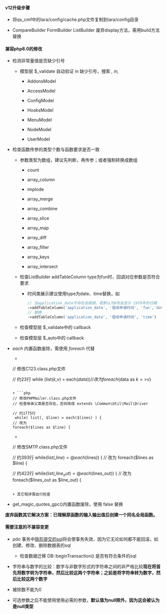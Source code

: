 #### v12升级步骤

+ 将qs_cmf中的lara/config/cache.php文件复制到lara/config目录

+ CompareBuilder FormBuilder ListBuilder 废弃display方法，需用build方法替换

#### 兼容php8.0的修改

+ 检测非常量值是否缺少引号

    + 模型层 $_validate 自动验证 in 缺少引号，搜索 *, in,*

        + AddonsModel

        + AccessModel

        + ConfigModel

        + HooksModel

        + MenuModel

        + NodeModel

        + UserModel

+ 检查函数传参的类型个数与函数要求是否一致

    + 参数类型为数组，建议先判断，再传参；或者强制转换成数组

        + count

        + array_column

        + implode

        + array_merge

        + array_combine

        + array_slice

        + array_map

        + array_diff

        + array_filter

        + array_keys

        + array_intersect

    + 检查ListBuilder addTableColumn type为fun时，回调对应参数是否符合要求

        + 时间类展示建议使用type为date、time替换，如

          ```php
          // 当application_date不存在会报错，若默认为0则会显示 1970年的日期
          ->addTableColumn('application_date', '借阅申请时间', 'fun','date("Y-m-d H:i:s", __data_id__)')
          // 替换
          ->addTableColumn('application_date', '借阅申请时间', 'time')
          ```

    + 检查模型层 $_validate中的 callback

    + 检查模型层 $_auto中的 callback

+ *each* 内置函数废除，需使用 *foreach* 代替

    + ```php
    // 修改C123.class.php文件
    
    // 约23行 
    while (list($k,$v) = each($data))  
    // 改为 
    foreach ($data as $k=>$v)
    ```

    + ```php
    // 修改PHPMailer.class.php文件
    // 检查继承父类是否存在，否则改成 extends \Common\Util\Mail\Driver
    
    // 约1775行
     while( list(, $line) = each($lines) ) { 
    // 改为 
    foreach($lines as $line) {
    ```

    + ```php
    // 修改SMTP.class.php文件
    
    // 约393行 
    while(list(,$line) = @each($lines)) { 
    // 改为 
    foreach($lines as $line) {
    
    // 约422行 
    while(list(,$line_out) = @each($lines_out)) { 
    // 改为 
    foreach($lines_out as $line_out) {
    ```

    + 其它程序需自行检查

+ get_magic_quotes_gpc()内置函数废除，使用 false 替换

**废弃函数其它解决方案：已理解原函数的输入输出值后创建一个同名全局函数。**

#### 需要注意的不兼容变更

+ pdo 事务中[隐形提交的sql](https://dev.mysql.com/doc/refman/8.0/en/implicit-commit.html)将会使事务失效，因为它无论如何都不能回滚。如创建、修改、删除数据表的sql

    - 检查数据迁移 DB::beginTransaction() 是否有符合条件的sql

+ 字符串与数字的比较：数字与非数字形式的字符串之间的非严格比较**现在将首先将数字转为字符串，然后比较这两个字符串；之前是将字符串转为数字，然后比较这两个数字**

+ 被除数不能为0

+ 可选参数之后不能使用使用必需的参数，**默认值为null除外，因为这会被认为是null类型**
